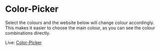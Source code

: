 # Color-Picker

Select the colours and the website below will change colour accordingly. This makes it easier to choose the main colour, as you can see the colour combinations directly.

Live: [Color-Picker](https://color-picker.thecodingspace.de)